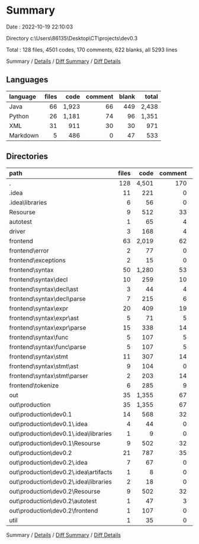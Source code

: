 # Summary

Date : 2022-10-19 22:10:03

Directory c:\\Users\\86135\\Desktop\\CT\\projects\\dev0.3

Total : 128 files,  4501 codes, 170 comments, 622 blanks, all 5293 lines

Summary / [Details](details.md) / [Diff Summary](diff.md) / [Diff Details](diff-details.md)

## Languages
| language | files | code | comment | blank | total |
| :--- | ---: | ---: | ---: | ---: | ---: |
| Java | 66 | 1,923 | 66 | 449 | 2,438 |
| Python | 26 | 1,181 | 74 | 96 | 1,351 |
| XML | 31 | 911 | 30 | 30 | 971 |
| Markdown | 5 | 486 | 0 | 47 | 533 |

## Directories
| path | files | code | comment | blank | total |
| :--- | ---: | ---: | ---: | ---: | ---: |
| . | 128 | 4,501 | 170 | 622 | 5,293 |
| .idea | 11 | 221 | 0 | 0 | 221 |
| .idea\\libraries | 6 | 56 | 0 | 0 | 56 |
| Resourse | 9 | 512 | 33 | 41 | 586 |
| autotest | 1 | 65 | 4 | 6 | 75 |
| driver | 3 | 168 | 4 | 34 | 206 |
| frontend | 63 | 2,019 | 62 | 429 | 2,510 |
| frontend\\error | 2 | 77 | 0 | 24 | 101 |
| frontend\\exceptions | 2 | 15 | 0 | 6 | 21 |
| frontend\\syntax | 50 | 1,280 | 53 | 303 | 1,636 |
| frontend\\syntax\\decl | 10 | 259 | 10 | 58 | 327 |
| frontend\\syntax\\decl\\ast | 3 | 44 | 4 | 18 | 66 |
| frontend\\syntax\\decl\\parse | 7 | 215 | 6 | 40 | 261 |
| frontend\\syntax\\expr | 20 | 409 | 19 | 124 | 552 |
| frontend\\syntax\\expr\\ast | 5 | 71 | 5 | 27 | 103 |
| frontend\\syntax\\expr\\parse | 15 | 338 | 14 | 97 | 449 |
| frontend\\syntax\\func | 5 | 107 | 5 | 20 | 132 |
| frontend\\syntax\\func\\parse | 5 | 107 | 5 | 20 | 132 |
| frontend\\syntax\\stmt | 11 | 307 | 14 | 57 | 378 |
| frontend\\syntax\\stmt\\ast | 9 | 104 | 0 | 42 | 146 |
| frontend\\syntax\\stmt\\parser | 2 | 203 | 14 | 15 | 232 |
| frontend\\tokenize | 6 | 285 | 9 | 55 | 349 |
| out | 35 | 1,355 | 67 | 87 | 1,509 |
| out\\production | 35 | 1,355 | 67 | 87 | 1,509 |
| out\\production\\dev0.1 | 14 | 568 | 32 | 38 | 638 |
| out\\production\\dev0.1\\.idea | 4 | 44 | 0 | 0 | 44 |
| out\\production\\dev0.1\\.idea\\libraries | 1 | 9 | 0 | 0 | 9 |
| out\\production\\dev0.1\\Resourse | 9 | 502 | 32 | 38 | 572 |
| out\\production\\dev0.2 | 21 | 787 | 35 | 49 | 871 |
| out\\production\\dev0.2\\.idea | 7 | 67 | 0 | 0 | 67 |
| out\\production\\dev0.2\\.idea\\artifacts | 1 | 8 | 0 | 0 | 8 |
| out\\production\\dev0.2\\.idea\\libraries | 2 | 18 | 0 | 0 | 18 |
| out\\production\\dev0.2\\Resourse | 9 | 502 | 32 | 38 | 572 |
| out\\production\\dev0.2\\autotest | 1 | 47 | 3 | 3 | 53 |
| out\\production\\dev0.2\\frontend | 1 | 107 | 0 | 5 | 112 |
| util | 1 | 35 | 0 | 9 | 44 |

Summary / [Details](details.md) / [Diff Summary](diff.md) / [Diff Details](diff-details.md)